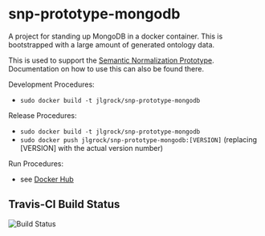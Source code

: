 # snp-prototype-mongodb
A project for standing up MongoDB in a docker container.  This is bootstrapped with a large amount of generated ontology data.

This is used to support the [Semantic Normalization Prototype](https://github.com/jlgrock/snp-prototype).  Documentation on how to use this can also be found there.  

Development Procedures:
  - `sudo docker build -t jlgrock/snp-prototype-mongodb`

Release Procedures:
  - `sudo docker build -t jlgrock/snp-prototype-mongodb`
  - `sudo docker push jlgrock/snp-prototype-mongodb:[VERSION]` (replacing [VERSION] with the actual version number)

Run Procedures:
  - see [Docker Hub](https://registry.hub.docker.com/u/jlgrock/snp-prototype-mongodb/)

Travis-CI Build Status
---------------------
![Build Status](https://travis-ci.org/Deloitte-VA/snp-prototype-mongodb.svg?branch=master)
